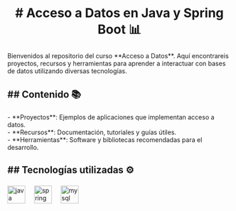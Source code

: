 <h1 align="center"># Acceso a Datos en Java y Spring Boot 📊</h1>

###

<p align="left">Bienvenidos al repositorio del curso **Acceso a Datos**. Aquí encontrareis proyectos, recursos y herramientas para aprender a interactuar con bases de datos utilizando diversas tecnologías.</p>

###

<h2 align="left">## Contenido 📚</h2>

###

<p align="left">- **Proyectos**: Ejemplos de aplicaciones que implementan acceso a datos.<br>- **Recursos**: Documentación, tutoriales y guías útiles.<br>- **Herramientas**: Software y bibliotecas recomendadas para el desarrollo.</p>

###

<h2 align="left">## Tecnologías utilizadas ⚙️</h2>

###

<div align="left">
  <img src="https://cdn.jsdelivr.net/gh/devicons/devicon/icons/java/java-original.svg" height="40" alt="java logo"  />
  <img width="12" />
  <img src="https://cdn.jsdelivr.net/gh/devicons/devicon/icons/spring/spring-original.svg" height="40" alt="spring logo"  />
  <img width="12" />
  <img src="https://cdn.jsdelivr.net/gh/devicons/devicon/icons/mysql/mysql-original.svg" height="40" alt="mysql logo"  />
</div>

###
